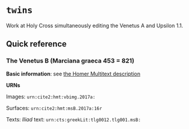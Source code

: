 # `twins`

Work at Holy Cross simultaneously editing the Venetus A and Upsilon 1.1.


## Quick reference

### The Venetus B (Marciana graeca 453 = 821)


**Basic information**:  see [the Homer Multitext description](http://www.homermultitext.org/manuscripts-papyri/venetusB.html)

**URNs**

Images:  `urn:cite2:hmt:vbimg.2017a:`

Surfaces: `urn:cite2:hmt:msB.2017a:16r`

Texts: *Iliad* text: `urn:cts:greekLit:tlg0012.tlg001.msB:`
